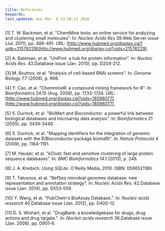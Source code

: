 ```yaml
---
title: References
keywords: 
last_updated: Sun Mar  6 13:50:33 2016
---
```


[1] T. W. Backman, et al. "ChemMine tools: an online service for
analyzing and clustering small molecules". In: _Nucleic Acids Res_
39.Web Server issue (Jul. 2011), pp. 486-491. URL:
[http://www.hubmed.org/display.cgi?uids=21576229](http://www.hubmed.org/display.cgi?uids=21576229).

[2] A. Bateman, et al. "UniProt: a hub for protein information".
In: _Nucleic Acids Res._ 43.Database issue (Jan. 2015), pp.
D204-212.

[3] M. Boutros, et al. "Analysis of cell-based RNAi screens". In:
_Genome Biology_ 7.7 (2006), p. R66.

[4] Y. Cao, et al. "ChemmineR: a compound mining framework for R".
In: _Bioinformatics_ 24.15 (Aug. 2008), pp. 1733-1734. URL:
[http://www.hubmed.org/display.cgi?uids=18596077](http://www.hubmed.org/display.cgi?uids=18596077).

[5] S. Durinck, et al. "BioMart and Bioconductor: a powerful link
between biological databases and microarray data analysis". In:
_Bioinformatics_ 21 (2005), pp. 3439-3440.

[6] S. Durinck, et al. "Mapping identifiers for the integration of
genomic datasets with the R/Bioconductor package biomaRt". In:
_Nature Protocols_ 4 (2009), pp. 1184-1191.

[7] M. Hauser, et al. "kClust: fast and sensitive clustering of
large protein sequence databases". In: _BMC Bioinformatics_ 14.1
(2013), p. 248.

[8] J. A. Kreibich. _Using SQLite_. O'Reilly Media, 2010. ISBN:
0596521189.

[9] T. Tatusova, et al. "RefSeq microbial genomes database: new
representation and annotation strategy". In: _Nucleic Acids Res._
42.Database issue (Jan. 2014), pp. D553-559.

[10] Y. Wang, et al. "PubChem's BioAssay Database.". In: _Nucleic
acids research_ 40.Database issue (Jan. 2012), pp. D400-12.

[11] D. S. Wishart, et al. "DrugBank: a knowledgebase for drugs,
drug actions and drug targets.". In: _Nucleic acids research_
36.Database issue (Jan. 2008), pp. D901-6.
